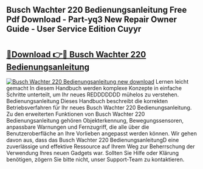 ## Busch Wachter 220 Bedienungsanleitung Free Pdf Download - Part-yq3 New Repair Owner Guide - User Service Edition Cuyyr

# <h2><a href="http://df5hwmi.blite.top/?on=Busch+Wachter+220+Bedienungsanleitung">🔗Download 👉🔴 Busch Wachter 220 Bedienungsanleitung</a></h2>

[![Busch Wachter 220 Bedienungsanleitung new download](https://i.imgur.com/lujVjoI.png)](http://df5hwmi.blite.top/?on=Busch+Wachter+220+Bedienungsanleitung)
Lernen leicht gemacht In diesem Handbuch werden komplexe Konzepte in einfache Schritte unterteilt, um Ihr neues REDDDDDDD mühelos zu verstehen. Bedienungsanleitung Dieses Handbuch beschreibt die korrekten Betriebsverfahren für Ihr neues Busch Wachter 220 Bedienungsanleitung. Zu den erweiterten Funktionen von Busch Wachter 220 Bedienungsanleitung gehören Objekterkennung, Bewegungssensoren, anpassbare Warnungen und Fernzugriff, die alle über die Benutzeroberfläche an Ihre Vorlieben angepasst werden können. Wir gehen davon aus, dass das Busch Wachter 220 BedienungsanleitungD eine zuverlässige und effektive Ressource auf Ihrem Weg zur Beherrschung der Verwendung Ihres neuen Gadgets war. Sollten Sie Hilfe oder Klärung benötigen, zögern Sie bitte nicht, unser Support-Team zu kontaktieren.
